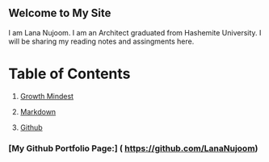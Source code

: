 

## Welcome to My Site
I am Lana Nujoom. I am an Architect graduated from Hashemite University. I will be sharing my reading notes and assingments here.

# Table of Contents

1. [Growth Mindest](https://lananujoom.github.io/reading-notes/readmee/)

2. [Markdown](https://lananujoom.github.io/reading-notes/read01)


3. [Github](https://lananujoom.github.io/reading-notes/reading-notes03)





### [My Github Portfolio Page:] ( https://github.com/LanaNujoom)













